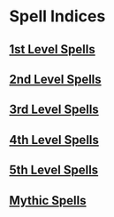 # Spell Indices

## [1st Level Spells](Mythril%20Spells/Level%201/1st%20Level%20Spells.md)

## [2nd Level Spells](Mythril%20Spells/Level%202/2nd%20Level%20Spells.md)

## [3rd Level Spells](Mythril%20Spells/Level%203/3rd%20Level%20Spells.md)

## [4th Level Spells](Mythril%20Spells/Level%204/4th%20Level%20Spells.md)

## [5th Level Spells](Mythril%20Spells/Level%205/5th%20Level%20Spells.md)

## [Mythic Spells](Mythril%20Spells/Mythic/!Mythic%20Spells.md)